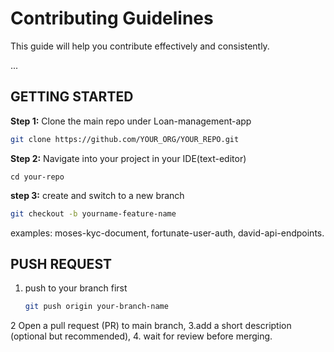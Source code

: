 
# Contributing Guidelines

This guide will help you contribute effectively and consistently.

...

## GETTING STARTED

**Step 1:** Clone the main repo under Loan-management-app

```bash
git clone https://github.com/YOUR_ORG/YOUR_REPO.git
```

**Step 2:** Navigate into your project in your IDE(text-editor)
```
cd your-repo
```

**step 3:** create and switch to a new branch
```bash
git checkout -b yourname-feature-name
```

examples:
moses-kyc-document,
fortunate-user-auth,
david-api-endpoints.


## PUSH REQUEST
1. push to your branch first
   ```bash
   git push origin your-branch-name
   ```
2 Open a pull request (PR) to main branch, 
3.add a short description (optional but recommended), 
4. wait for review before merging.
